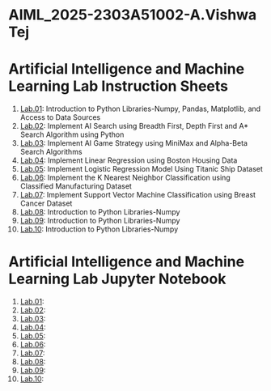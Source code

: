 # AIML_2025-2303A51002-A.Vishwa Tej
# Artificial Intelligence and Machine Learning Lab Instruction Sheets
1. [Lab.01](https://github.com/2303a51002/AIML_2025/blob/main/AIML_A1.pdf): Introduction to Python Libraries-Numpy, Pandas, Matplotlib, and Access to Data Sources
2. [Lab.02](https://github.com/2303a51002/AIML_2025/blob/main/AIML_A2.pdf): Implement AI Search using Breadth First, Depth First and A* Search Algorithm using Python
3. [Lab.03](https://github.com/2303a51002/AIML_2025/blob/main/AIML_A3.pdf): Implement AI Game Strategy using MiniMax and Alpha-Beta Search Algorithms
4. [Lab.04](https://github.com/2303a51002/AIML_2025/blob/main/AIML_A4.pdf): Implement Linear Regression using Boston Housing Data
5. [Lab.05](https://github.com/2303a51002/AIML_2025/blob/6bc4e9b84e080cf6073386df941b16c96db15a87/AIML_A5.pdf): Implement Logistic Regression Model Using Titanic Ship Dataset
6. [Lab.06](https://github.com/2303a51002/AIML_2025/blob/6bc4e9b84e080cf6073386df941b16c96db15a87/AIML_A6.pdf): Implement the K Nearest Neighbor Classification using Classified Manufacturing Dataset
7. [Lab.07](https://github.com/2303a51002/AIML_2025/blob/6bc4e9b84e080cf6073386df941b16c96db15a87/AIML_A7%20(1).pdf): Implement Support Vector Machine Classification using Breast Cancer Dataset
8. [Lab.08](): Introduction to Python Libraries-Numpy
9. [Lab.09](): Introduction to Python Libraries-Numpy
10. [Lab.10](): Introduction to Python Libraries-Numpy

# Artificial Intelligence and Machine Learning Lab Jupyter Notebook 
1. [Lab.01](https://github.com/2303a51002/AIML_2025/blob/main/AIML_LAB01.ipynb):
2. [Lab.02](https://github.com/2303a51002/AIML_2025/blob/main/AIML_LAB02.ipynb):
3. [Lab.03](https://github.com/2303a51002/AIML_2025/blob/main/Lab_03.ipynb):
4. [Lab.04](https://github.com/2303a51002/AIML_2025/blob/main/Assignment_04.ipynb):
5. [Lab.05](https://github.com/2303a51002/AIML_2025/blob/main/Lab5_AIML.ipynb):
6. [Lab.06]():
7. [Lab.07]():
8. [Lab.08]():
9. [Lab.09]():
10. [Lab.10]():
